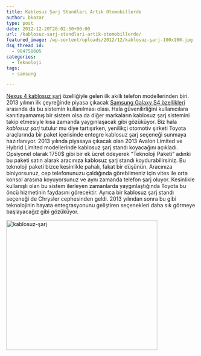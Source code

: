 ```yaml
---
title: Kablosuz Şarj Standları Artık Otomobillerde
author: bkazar
type: post
date: 2012-12-20T20:02:50+00:00
url: /kablosuz-sarj-standlari-artik-otomobillerde/
featured_image: /wp-content/uploads/2012/12/kablosuz-şarj-100x100.jpg
dsq_thread_id:
  - 984758605
categories:
  - Teknoloji
tags:
  - samsung

---
```

[Nexus 4 kablosuz şarj][1] özelliğiyle gelen ilk akıllı telefon modellerinden biri. 2013 yılının ilk çeyreğinde piyasa çıkacak [Samsung Galaxy S4 özellikleri][2] arasında da bu sistemin kullanılması olası. Hala güvenilirliğini kullanıcılara kanıtlayamamış bir sistem olsa da diğer markaların kablosuz şarj sistemini takip etmesiyle kısa zamanda yaygınlaşacak gibi gözüküyor. Biz hala _kablosuz şarj_ tutulur mu diye tartışırken, yenilikçi otomotiv şirketi Toyota araçlarında bir paket içerisinde entegre kablosuz şarj seçeneği sunmaya hazırlanıyor. 2013 yılında piyasaya çıkacak olan 2013 Avalon Limited ve Hybrid Limited modellerinde kablosuz şarj standı koyacağını açıkladı. Opsiyonel olarak 1750$ gibi bir ek ücret ödeyerek “Teknoloji Paketi” adınki bu paketi satın alarak aracınıza kablosuz şarj standı koydurabilirsiniz. Bu teknoloji paketi bizce kesinlikle pahalı, fakat bir düşünün. Aracınıza biniyorsunuz, cep telefonunuzu çaldığında görebilmeniz için vites ile orta konsol arasına koyuyorsunuz ve aynı zamanda telefon şarj oluyor. Kesinlikle kullanışlı olan bu sistem ilerleyen zamanlarda yaygınlaştığında Toyota bu öncü hizmetinin faydasını görecektir. Ayrıca bir kablosuz şarj standı seçeneği de Chrysler cephesinden geldi. 2013 yılından sonra bu gibi teknolojinin hayata entegrasyonunu geliştiren seçenekleri daha sık görmeye başlayacağız gibi gözüküyor.

<img class="aligncenter size-large wp-image-10009" alt="kablosuz-şarj" src="https://www.murekkep.org/wp-content/uploads/2012/12/kablosuz-şarj-400x344.jpg" width="400" height="344" srcset="https://www.murekkep.org/wp-content/uploads/2012/12/kablosuz-şarj-400x344.jpg 400w, https://www.murekkep.org/wp-content/uploads/2012/12/kablosuz-şarj-50x43.jpg 50w, https://www.murekkep.org/wp-content/uploads/2012/12/kablosuz-şarj-116x100.jpg 116w, https://www.murekkep.org/wp-content/uploads/2012/12/kablosuz-şarj-232x200.jpg 232w, https://www.murekkep.org/wp-content/uploads/2012/12/kablosuz-şarj-354x305.jpg 354w, https://www.murekkep.org/wp-content/uploads/2012/12/kablosuz-şarj.jpg 780w" sizes="(max-width: 400px) 100vw, 400px" />

 [1]: https://www.murekkep.org/lg-nexus-4-kullanma-kilavuzu-lg-resmi-sitesinde-8783 "nexus 4 kablosuz şarj"
 [2]: https://www.murekkep.org/samsung-galaxy-s4-ozellikleri-batarya-sarj-9807 "galaxy s4 özellikleri"